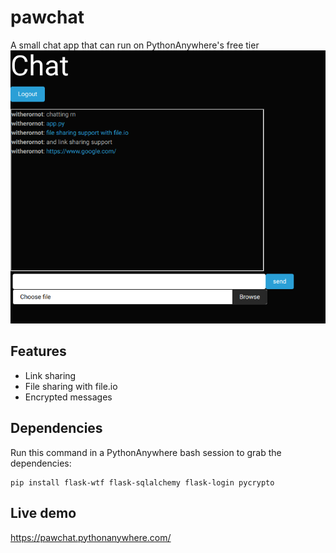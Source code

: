 # pawchat

A small chat app that can run on PythonAnywhere's free tier
![Demo image](https://github.com/WitherOrNot/pawchat/raw/master/demo/demo.png)

## Features
- Link sharing
- File sharing with file.io
- Encrypted messages

## Dependencies
Run this command in a PythonAnywhere bash session to grab the dependencies:
```
pip install flask-wtf flask-sqlalchemy flask-login pycrypto
```

## Live demo
https://pawchat.pythonanywhere.com/
